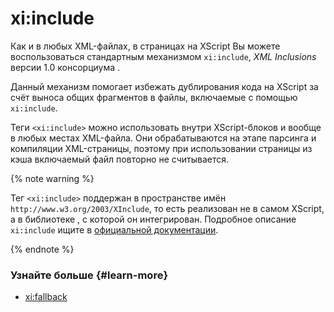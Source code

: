 # xi:include

Как и в любых XML-файлах, в страницах на XScript Вы можете воспользоваться стандартным механизмом `xi:include`, _XML Inclusions_ версии 1.0 консорциума  .

Данный механизм помогает избежать дублирования кода на XScript за счёт выноса общих фрагментов в файлы, включаемые с помощью `xi:include`.

Теги `<xi:include>` можно использовать внутри XScript-блоков и вообще в любых местах XML-файла. Они обрабатываются на этапе парсинга и компиляции XML-страницы, поэтому при использовании страницы из кэша включаемый файл повторно не считывается.

{% note warning %}

Тег `<xi:include>` поддержан в пространстве имён `http://www.w3.org/2003/XInclude`, то есть реализован не в самом XScript, а в библиотеке , с которой он интегрирован. Подробное описание `xi:include` ищите в [официальной документации](http://www.w3.org/TR/xinclude/#include_element).

{% endnote %}


### Узнайте больше {#learn-more}
* [xi:fallback](../reference/xi-fallback.md)
